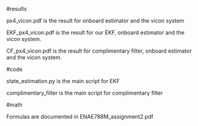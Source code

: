 #results

px4_vicon.pdf is the result for onboard estimator and the vicon system

EKF_px4_vicon.pdf is the result for our EKF, onboard estimator and the vicon system.

CF_px4_vicon.pdf is the result for complimentary filter, onboard estimator and the vicon system.


#code

state_estimation.py is the main script for EKF

complimentary_filter is the main script for complimentary filter

#math

Formulas are documented in ENAE788M_assignment2.pdf